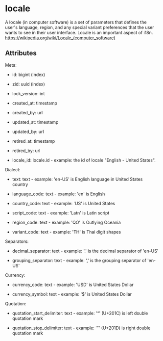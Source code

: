 # locale

A locale (in computer software) is a set of parameters that defines the user's language, region, and any special variant preferences that the user wants to see in their user interface. 
Locale is an important aspect of i18n.
https://wikipedia.org/wiki/Locale_(computer_software)



## Attributes

Meta:

  * id: bigint (index)

  * zid: uuid (index)

  * lock_version: int

  * created_at: timestamp

  * created_by: url

  * updated_at: timestamp

  * updated_by: url

  * retired_at: timestamp

  * retired_by: url

  * locale_id: locale.id - example: the id of locale "English - United States".


Dialect:

  * text: text - example: 'en-US' is English language in United States country


  * language_code: text - example: 'en' is English


  * country_code: text - example: 'US' is United States


  * script_code: text - example: 'Latn' is Latin script


  * region_code: text - example: 'QO' is Outlying Oceania


  * variant_code: text - example: 'TH' is Thai digit shapes


Separators:

  * decimal_separator: text - example: '.' is the decimal separator of 'en-US'


  * grouping_separator: text - example: ',' is the grouping separator of 'en-US'


Currency:

  * currency_code: text - example: 'USD' is United States Dollar


  * currency_symbol: text - example: '$' is United States Dollar


Quotation:

  * quotation_start_delimiter: text - example: '“' (U+201C) is left double quotation mark


  * quotation_stop_delimiter: text - example: '”' (U+201D) is right double quotation mark


